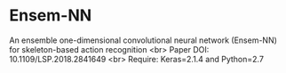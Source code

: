 # Ensem-NN
An ensemble one-dimensional convolutional neural network (Ensem-NN) for skeleton-based action recognition \<br>
Paper DOI: 10.1109/LSP.2018.2841649  \<br>
Require: Keras=2.1.4 and Python=2.7
